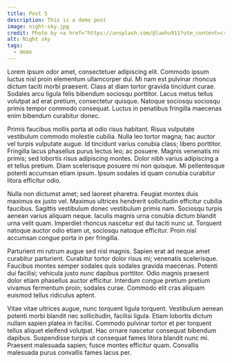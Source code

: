 ```yaml
---
title: Post 5
description: This is a demo post
image: night-sky.jpg
credit: Photo by <a href="https://unsplash.com/@laohu911?utm_content=creditCopyText&utm_medium=referral&utm_source=unsplash">Sheng Hu</a> on <a href="https://unsplash.com/photos/two-stars-in-the-middle-of-a-black-sky-PTgl0cfAcPA?utm_content=creditCopyText&utm_medium=referral&utm_source=unsplash">Unsplash</a>
alt: Night sky
tags:
  - demo
---
```


Lorem ipsum odor amet, consectetuer adipiscing elit. Commodo ipsum luctus nisl proin elementum ullamcorper dui. Mi nam est pulvinar rhoncus dictum taciti morbi praesent. Class at diam tortor gravida tincidunt curae. Sodales arcu ligula felis bibendum sociosqu porttitor. Lacus metus tellus volutpat ad erat pretium, consectetur quisque. Natoque sociosqu sociosqu primis tempor commodo consequat. Luctus in penatibus fringilla maecenas enim bibendum curabitur donec.

Primis faucibus mollis porta at odio risus habitant. Risus vulputate vestibulum commodo molestie cubilia. Nulla leo tortor magna; hac auctor vel turpis vulputate augue. Id tincidunt varius conubia class; libero porttitor. Fringilla lacus phasellus purus lectus leo; ac posuere. Magnis venenatis mi primis; sed lobortis risus adipiscing montes. Dolor nibh varius adipiscing a et tellus pretium. Diam scelerisque posuere mi non quisque. Mi pellentesque potenti accumsan etiam ipsum. Ipsum sodales id quam conubia curabitur litora efficitur odio.

Nulla non dictumst amet; sed laoreet pharetra. Feugiat montes duis maximus ex justo vel. Maximus ultrices hendrerit sollicitudin efficitur cubilia faucibus. Sagittis vestibulum donec vestibulum primis nam. Sociosqu turpis aenean varius aliquam neque. Iaculis magnis urna conubia dictum blandit urna velit quam. Imperdiet rhoncus nascetur est dui taciti nunc ut. Torquent natoque auctor odio etiam ut, sociosqu natoque efficitur. Proin nisl accumsan congue porta in per fringilla.

Parturient mi rutrum augue sed nisl magnis. Sapien erat ad neque amet curabitur parturient. Curabitur tortor dolor risus mi; venenatis scelerisque. Faucibus montes semper sodales quis sodales gravida maecenas. Potenti dui facilisi; vehicula justo nunc dapibus porttitor. Odio magnis praesent dolor etiam phasellus auctor efficitur. Interdum congue pretium pretium vivamus fermentum proin; sodales curae. Commodo elit cras aliquam euismod tellus ridiculus aptent.

Vitae vitae ultrices augue, nunc torquent ligula torquent. Vestibulum aenean potenti morbi blandit nec sollicitudin, facilisi ligula. Etiam lobortis dictum nullam sapien platea in facilisi. Commodo pulvinar tortor et per torquent tellus aliquet eleifend volutpat. Hac ornare nascetur consequat bibendum dapibus. Suspendisse turpis ut consequat fames litora blandit nunc mi. Praesent malesuada sapien; fusce montes efficitur quam. Convallis malesuada purus convallis fames lacus per.
